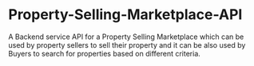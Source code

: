 # Property-Selling-Marketplace-API
A Backend service API for a Property Selling Marketplace which can be used by  property sellers to sell their property and it can be also used by Buyers to search for  properties based on different criteria.
